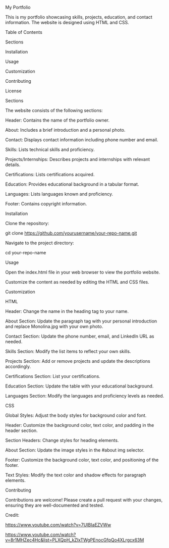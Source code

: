 My Portfolio

This is  my portfolio  showcasing  skills, projects, education, and contact information. The website is designed using HTML and CSS.

Table of Contents

Sections

Installation

Usage

Customization

Contributing

License

Sections

The website consists of the following sections:

Header: Contains the name of the portfolio owner.

About: Includes a brief introduction and a personal photo.

Contact: Displays contact information including phone number and email.

Skills: Lists technical skills and proficiency.

Projects/Internships: Describes projects and internships with relevant details.

Certifications: Lists certifications acquired.

Education: Provides educational background in a tabular format.

Languages: Lists languages known and proficiency.

Footer: Contains copyright information.

Installation

Clone the repository:

git clone https://github.com/yourusername/your-repo-name.git

Navigate to the project directory:

cd your-repo-name

Usage

Open the index.html file in your web browser to view the portfolio website.

Customize the content as needed by editing the HTML and CSS files.

Customization

HTML

Header: Change the name in the heading tag to your name.

About Section: Update the paragraph tag with your personal introduction and replace Monolina.jpg with your own photo.

Contact Section: Update the phone number, email, and LinkedIn URL as needed.

Skills Section: Modify the list items to reflect your own skills.

Projects Section: Add or remove projects and update the descriptions accordingly.

Certifications Section: List your certifications.

Education Section: Update the table with your educational background.

Languages Section: Modify the languages and proficiency levels as needed.

CSS

Global Styles: Adjust the body styles for background color and font.

Header: Customize the background color, text color, and padding in the header section.

Section Headers: Change styles for heading elements.

About Section: Update the image styles in the #about img selector.

Footer: Customize the background color, text color, and positioning of the footer.

Text Styles: Modify the text color and shadow effects for paragraph elements.

Contributing

Contributions are welcome! Please create a pull request with your changes, ensuring they are well-documented and tested.

Credit:

https://www.youtube.com/watch?v=7UIBIaEZVWw

https://www.youtube.com/watch?v=8r1MHZec4Hc&list=PLXQpH_kZIxTWgPEnocGfpQo4XLrgcx63M
